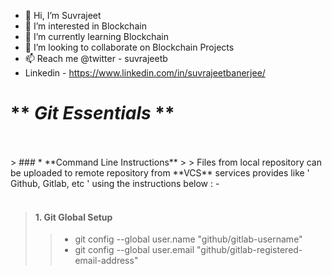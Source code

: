 * 👋 Hi, I’m Suvrajeet
* 👀 I’m interested in Blockchain
* 🌱 I’m currently learning Blockchain
* 💞️ I’m looking to collaborate on Blockchain Projects
* 📫 Reach me @twitter - suvrajeetb
* Linkedin - https://www.linkedin.com/in/suvrajeetbanerjee/





# ** _Git Essentials_ **

<br>
<br>
> ### * **Command Line Instructions**
> > Files from local repository can be uploaded to remote repository from **VCS** services provides like ' Github, Gitlab, etc ' using the instructions below : -
<br>
<br>

> #### 1. **Git Global Setup**
>> * git config --global user.name "github/gitlab-username"
>> * git config --global user.email "github/gitlab-registered-email-address"

